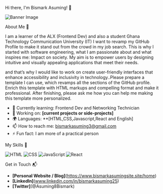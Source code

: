 Hi there, I'm Bismark Asuming! 👋

![Banner Image](https://drive.google.com/file/d/1Vzq2mb3I4XC_qK9dYvqf5NRrwDbEGgFV/view?usp=sharing)

 About Me 🚀

I am a learner of the ALX (Frontend Dev) and also a student Ghana Technology Communication University (IT) I want to revamp my GitHub Profile to make it stand out from the crowd in my job search. This is why I started with software engineering, what I am passionate about and what inspires me: Impact on society. My aim is to empower users by designing intuitive and visually appealing applications that meet their needs.

 and that’s why I would like to work on create user-friendly interfaces that enhance accessibility and inclusivity in technology..Please prepare a template I can use, which revamps all the sections of the GitHub profile. Enrich this template with HTML markups and compelling format and make it professional. After finishing, please ask me how you can help me making this template more personalized.


- 🌱 Currently learning: Frontend Dev and Networking Technician
- 🔭 Working on: **[current projects or side-projects]**
- 🌍 Languages: **[HTML,CSS,Javascript,React and English]
- 📫 How to reach me: bismarkasuming3@gmail.com
- ⚡ Fun fact: I am more of a practical person

My Skills 🧠

![HTML](https://img.shields.io/badge/-HTML-E34F26?style=flat-square&logo=html5&logoColor=white)
![CSS](https://img.shields.io/badge/-CSS-1572B6?style=flat-square&logo=css3&logoColor=white)
![JavaScript](https://img.shields.io/badge/-JavaScript-F7DF1E?style=flat-square&logo=javascript&logoColor=black)
![React](https://img.shields.io/badge/-React-61DAFB?style=flat-square&logo=react&logoColor=black)


 Get in Touch 📬

- **[Personal Website / Blog]**(https://www.bismarkasumingsite.site/home)
- **[LinkedIn]**(www.linkedin.com/in/bismarkasuming25)
- **[Twitter]**(@Asuming8Bismark)



